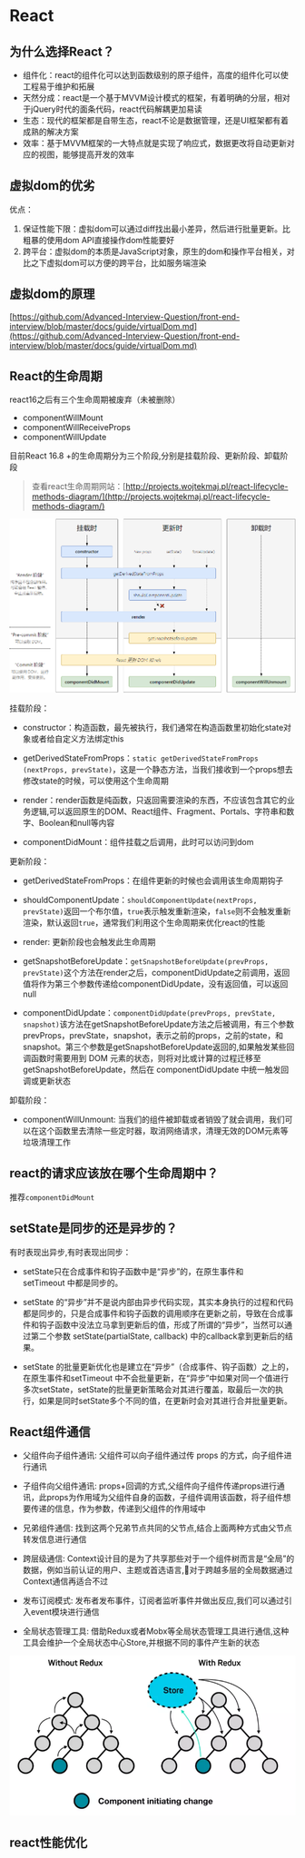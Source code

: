 # React

## 为什么选择React？

- 组件化：react的组件化可以达到函数级别的原子组件，高度的组件化可以使工程易于维护和拓展
- 天然分成：react是一个基于MVVM设计模式的框架，有着明确的分层，相对于jQuery时代的面条代码，react代码解耦更加易读
- 生态：现代的框架都是自带生态，react不论是数据管理，还是UI框架都有着成熟的解决方案
- 效率：基于MVVM框架的一大特点就是实现了响应式，数据更改将自动更新对应的视图，能够提高开发的效率

## 虚拟dom的优劣

优点：

1. 保证性能下限：虚拟dom可以通过diff找出最小差异，然后进行批量更新。比粗暴的使用dom API直接操作dom性能要好
2. 跨平台：虚拟dom的本质是JavaScript对象，原生的dom和操作平台相关，对比之下虚拟dom可以方便的跨平台，比如服务端渲染

## 虚拟dom的原理

[https://github.com/Advanced-Interview-Question/front-end-interview/blob/master/docs/guide/virtualDom.md](https://github.com/Advanced-Interview-Question/front-end-interview/blob/master/docs/guide/virtualDom.md)

## React的生命周期

react16之后有三个生命周期被废弃（未被删除）

- componentWillMount
- componentWillReceiveProps
- componentWillUpdate

目前React 16.8 +的生命周期分为三个阶段,分别是挂载阶段、更新阶段、卸载阶段

> 查看react生命周期网站：[http://projects.wojtekmaj.pl/react-lifecycle-methods-diagram/](http://projects.wojtekmaj.pl/react-lifecycle-methods-diagram/)

![](./projects.wojtekmaj.pl_react-lifecycle-methods-diagram_.png)

挂载阶段：

- constructor：构造函数，最先被执行，我们通常在构造函数里初始化state对象或者给自定义方法绑定this

- getDerivedStateFromProps：`static getDerivedStateFromProps (nextProps, prevState)`，这是一个静态方法，当我们接收到一个props想去修改state的时候，可以使用这个生命周期

- render：render函数是纯函数，只返回需要渲染的东西，不应该包含其它的业务逻辑,可以返回原生的DOM、React组件、Fragment、Portals、字符串和数字、Boolean和null等内容

- componentDidMount：组件挂载之后调用，此时可以访问到dom

更新阶段：

- getDerivedStateFromProps：在组件更新的时候也会调用该生命周期钩子

- shouldComponentUpdate：`shouldComponentUpdate(nextProps, prevState)`返回一个布尔值，`true`表示触发重新渲染，`false`则不会触发重新渲染，默认返回`true`，通常我们利用这个生命周期来优化react的性能
- render: 更新阶段也会触发此生命周期

- getSnapshotBeforeUpdate：`getSnapshotBeforeUpdate(prevProps, prevState)`这个方法在render之后，componentDidUpdate之前调用，返回值将作为第三个参数传递给componentDidUpdate，没有返回值，可以返回null
  
- componentDidUpdate：`componentDidUpdate(prevProps, prevState, snapshot)`该方法在getSnapshotBeforeUpdate方法之后被调用，有三个参数prevProps，prevState，snapshot，表示之前的props，之前的state，和snapshot。第三个参数是getSnapshotBeforeUpdate返回的,如果触发某些回调函数时需要用到 DOM 元素的状态，则将对比或计算的过程迁移至 getSnapshotBeforeUpdate，然后在 componentDidUpdate 中统一触发回调或更新状态

卸载阶段：

- componentWillUnmount: 当我们的组件被卸载或者销毁了就会调用，我们可以在这个函数里去清除一些定时器，取消网络请求，清理无效的DOM元素等垃圾清理工作

## react的请求应该放在哪个生命周期中？

推荐`componentDidMount`

## setState是同步的还是异步的？

有时表现出异步,有时表现出同步：

- setState只在合成事件和钩子函数中是“异步”的，在原生事件和setTimeout 中都是同步的。

- setState 的“异步”并不是说内部由异步代码实现，其实本身执行的过程和代码都是同步的，只是合成事件和钩子函数的调用顺序在更新之前，导致在合成事件和钩子函数中没法立马拿到更新后的值，形成了所谓的“异步”，当然可以通过第二个参数 setState(partialState, callback) 中的callback拿到更新后的结果。

- setState 的批量更新优化也是建立在“异步”（合成事件、钩子函数）之上的，在原生事件和setTimeout 中不会批量更新，在“异步”中如果对同一个值进行多次setState，setState的批量更新策略会对其进行覆盖，取最后一次的执行，如果是同时setState多个不同的值，在更新时会对其进行合并批量更新。

## React组件通信

- 父组件向子组件通讯: 父组件可以向子组件通过传 props 的方式，向子组件进行通讯

- 子组件向父组件通讯: props+回调的方式,父组件向子组件传递props进行通讯，此props为作用域为父组件自身的函数，子组件调用该函数，将子组件想要传递的信息，作为参数，传递到父组件的作用域中

- 兄弟组件通信: 找到这两个兄弟节点共同的父节点,结合上面两种方式由父节点转发信息进行通信

- 跨层级通信: Context设计目的是为了共享那些对于一个组件树而言是“全局”的数据，例如当前认证的用户、主题或首选语言,对于跨越多层的全局数据通过Context通信再适合不过

- 发布订阅模式: 发布者发布事件，订阅者监听事件并做出反应,我们可以通过引入event模块进行通信

- 全局状态管理工具: 借助Redux或者Mobx等全局状态管理工具进行通信,这种工具会维护一个全局状态中心Store,并根据不同的事件产生新的状态

![](./组件通信.png)

## react性能优化

## 
